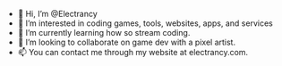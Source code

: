 - 👋 Hi, I’m @Electrancy
- 👀 I’m interested in coding games, tools, websites, apps, and services
- 🌱 I’m currently learning how so stream coding.
- 💞️ I’m looking to collaborate on game dev with a pixel artist.
- 📫 You can contact me through my website at electrancy.com.

<!---
Electrancy/Electrancy is a ✨ special ✨ repository because its `README.md` (this file) appears on your GitHub profile.
You can click the Preview link to take a look at your changes.
--->
